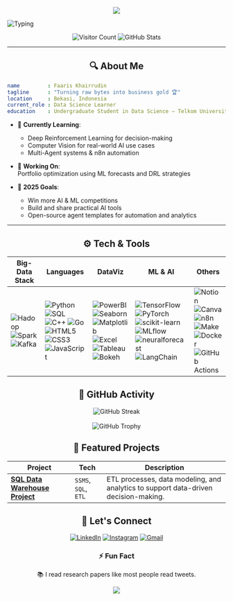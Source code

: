 <!-- ===================================================================
     🚀 BIG-DATA & DATA-SCIENCE GITHUB PROFILE README
==================================================================== -->

<!-- 1. HEADER ANIMASI -->
<p align="center">
  <img src="https://capsule-render.vercel.app/api?type=waving&color=gradient&height=100&animation=fadeIn"/>
</p>
       
![Typing](https://readme-typing-svg.herokuapp.com?font=Fira+Code&size=25&duration=4000&color=00b4d8&center=true&vCenter=true&lines=Hi!+I'm+Faaris+Khairrudin;Machine+Learning+Enthusiast;Passionate+about+Data+&+Insight;Building+AI+Agents+from+Ideas+to+Execution)



<!-- 2. VISITOR COUNTER & STATUS -->
<p align="center">
  <img alt="Visitor Count" src="https://komarev.com/ghpvc/?username=FaarisKhairrudin&style=flat-square&color=00b4d8"/>
  <img alt="GitHub Stats" src="https://github-readme-stats.vercel.app/api?username=FaarisKhairrudin&show_icons=true&hide_border=true&theme=radical"/>
</p>

---

<!-- 3. ABOUT ME -->
<h2 align="center">🔍 About Me</h2>

```yaml
name         : Faaris Khairrudin
tagline      : "Turning raw bytes into business gold 🏆"
location     : Bekasi, Indonesia
current_role : Data Science Learner
education    : Undergraduate Student in Data Science – Telkom University
```

- 🌱 **Currently Learning**:  
  - Deep Reinforcement Learning for decision-making  
  - Computer Vision for real-world AI use cases  
  - Multi-Agent systems & n8n automation  

- 🔭 **Working On**:  
  Portfolio optimization using ML forecasts and DRL strategies

- 🎯 **2025 Goals**:  
  - Win more AI & ML competitions  
  - Build and share practical AI tools  
  - Open-source agent templates for automation and analytics

---

<!-- 4. Tech & Tools -->
<h2 align="center">⚙️ Tech & Tools</h2>

| Big-Data Stack | Languages | DataViz | ML & AI | Others |
|----------------|-----------|---------|---------|--------|
| ![Hadoop](https://img.shields.io/badge/-Hadoop-ffa500?style=flat-square&logo=apachehadoop&logoColor=white) ![Spark](https://img.shields.io/badge/-Spark-e25a1c?style=flat-square&logo=apachespark&logoColor=white) ![Kafka](https://img.shields.io/badge/-Kafka-231f20?style=flat-square&logo=apachekafka&logoColor=white) | ![Python](https://img.shields.io/badge/-Python-3776ab?style=flat-square&logo=python&logoColor=white) ![SQL](https://img.shields.io/badge/-SQL-336791?style=flat-square&logo=postgresql&logoColor=white) ![C++](https://img.shields.io/badge/-C++-00599c?style=flat-square&logo=c%2B%2B&logoColor=white) ![Go](https://img.shields.io/badge/-Go-00add8?style=flat-square&logo=go&logoColor=white) ![HTML5](https://img.shields.io/badge/-HTML5-e34f26?style=flat-square&logo=html5&logoColor=white) ![CSS3](https://img.shields.io/badge/-CSS3-1572b6?style=flat-square&logo=css3&logoColor=white) ![JavaScript](https://img.shields.io/badge/-JavaScript-f7df1e?style=flat-square&logo=javascript&logoColor=black) | ![PowerBI](https://img.shields.io/badge/-PowerBI-f2c811?style=flat-square&logo=powerbi&logoColor=black) ![Seaborn](https://img.shields.io/badge/-Seaborn-3776ab?style=flat-square&logo=python&logoColor=white) ![Matplotlib](https://img.shields.io/badge/-Matplotlib-11557c?style=flat-square&logo=python&logoColor=white) ![Excel](https://img.shields.io/badge/-Excel-217346?style=flat-square&logo=microsoftexcel&logoColor=white) ![Tableau](https://img.shields.io/badge/-Tableau-e97627?style=flat-square&logo=tableau&logoColor=white) ![Bokeh](https://img.shields.io/badge/-Bokeh-542583?style=flat-square&logo=bokeh&logoColor=white) | ![TensorFlow](https://img.shields.io/badge/-TensorFlow-ff6f00?style=flat-square&logo=tensorflow&logoColor=white) ![PyTorch](https://img.shields.io/badge/-PyTorch-ee4c2c?style=flat-square&logo=pytorch&logoColor=white) ![scikit-learn](https://img.shields.io/badge/-scikit--learn-f7931e?style=flat-square&logo=scikit-learn&logoColor=white) ![MLflow](https://img.shields.io/badge/-MLflow-0194e2?style=flat-square&logo=mlflow&logoColor=white) ![neuralforecast](https://img.shields.io/badge/-neuralforecast-00b4d8?style=flat-square&logo=pytorch&logoColor=white) ![LangChain](https://img.shields.io/badge/-LangChain-1c3c3c?style=flat-square&logo=langchain&logoColor=white) | ![Notion](https://img.shields.io/badge/-Notion-000?style=flat-square&logo=notion&logoColor=white) ![Canva](https://img.shields.io/badge/-Canva-7c3aed?style=flat-square&logo=canva&logoColor=white) ![n8n](https://img.shields.io/badge/-n8n-1f2937?style=flat-square&logo=n8n&logoColor=white) ![Make](https://img.shields.io/badge/-Make-00d4aa?style=flat-square&logo=make&logoColor=white) ![Docker](https://img.shields.io/badge/-Docker-2496ed?style=flat-square&logo=docker&logoColor=white) ![GitHub Actions](https://img.shields.io/badge/-GitHub%20Actions-2088ff?style=flat-square&logo=githubactions&logoColor=white)  |

<!-- 5. GitHub Activity -->
<h2 align="center">🏅 GitHub Activity</h2>

<p align="center">
  <img alt="GitHub Streak" src="https://streak-stats.demolab.com/?user=FaarisKhairrudin&theme=radical&hide_border=true"/>
  <br/><br/>
  <img alt="GitHub Trophy" src="https://github-profile-trophy.vercel.app/?username=FaarisKhairrudin&theme=radical&no-frame=true&no-bg=true"/>
</p>

<!-- 6. Featured Projects -->
<h2 align="center">🚀 Featured Projects</h2>

| Project | Tech | Description |
|---------|------|-------------|
| [**SQL Data Warehouse Project**](https://github.com/FaarisKhairrudin/SQL-Data-Warehouse-Project) | `SSMS`, `SQL`, `ETL` | ETL processes, data modeling, and analytics to support data-driven decision-making.  |

<!-- 8. Social Links -->
<h2 align="center">🔗 Let's Connect</h2>

<p align="center">
  <a href="https://linkedin.com/in/faaris-khairrudin"><img alt="LinkedIn" src="https://img.shields.io/badge/-LinkedIn-0077b5?style=for-the-badge&logo=linkedin&logoColor=white"/></a>
  <a href="https://instagram.com/@faaris-khairrudin"><img alt="Instagram" src="https://img.shields.io/badge/-Instagram-12100e?style=for-the-badge&logo=instagram&logoColor=white"/></a>
  <a href="mailto:faariskhairrudin@gmail.com"><img alt="Gmail" src="https://img.shields.io/badge/-Gmail-d14836?style=for-the-badge&logo=gmail&logoColor=white"/></a>
</p>

<!-- 9. Fun Fact -->
<h3 align="center">⚡ Fun Fact</h3>
<p align="center">
  📚 I read research papers like most people read tweets.
</p>

<!-- 10. Footer -->
<p align="center">
  <img src="https://capsule-render.vercel.app/api?type=wave&color=gradient&height=60&section=footer"/>
</p>
